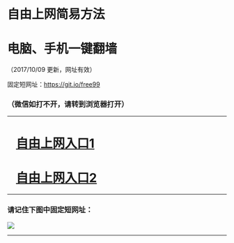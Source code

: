 ﻿# 自由上网简易方法

# 电脑、手机一键翻墙

（2017/10/09 更新，网址有效）

固定短网址：https://git.io/free99

### （微信如打不开，请转到浏览器打开）


***





# &nbsp;&nbsp; <a href="http://ft1926027548.fwq-tz-1001.info/fwqtz01.html?t=100900131007 " target="_blank">自由上网入口1</a>
# &nbsp;&nbsp; <a href="http://ft2700222438.fwq-tz-1002.info/fwqtz02.html?t=10090011556 " target="_blank">自由上网入口2</a>
***

### 请记住下图中固定短网址：

<img src="https://s3-us-west-2.amazonaws.com/fwq-1001/yjfq-20170905okok.png" /> 


***

